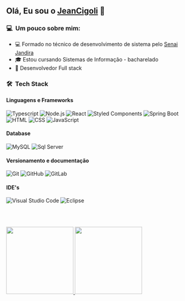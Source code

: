 ## Olá, Eu sou o [JeanCigoli](https://jeancigoli.vercel.app/) 👋

### 💻 &nbsp;Um pouco sobre mim:

- 💻 Formado no técnico de desenvolvimento de sistema pelo [Senai Jandira](https://jandira.sp.senai.br/curso/85566/127/tecnico-de-desenvolvimento-de-sistemas)
- 🎓 Estou cursando Sistemas de Informação - bacharelado
- 💪 Desenvolvedor Full stack

### 🛠 &nbsp;Tech Stack

#### Linguagens e Frameworks

![Typescript](https://img.shields.io/badge/TypeScript-007ACC?style=for-the-badge&logo=typescript&logoColor=white)
![Node.js](https://img.shields.io/badge/Node.js-43853D?style=for-the-badge&logo=ts-node&logoColor=white)
![React](https://img.shields.io/badge/React-20232A?style=for-the-badge&logo=react&logoColor=61DAFB)
![Styled Components](https://img.shields.io/badge/styled--components-DB7093?style=for-the-badge&logo=styled-components&logoColor=white)
![Spring Boot](https://img.shields.io/badge/Spring--Boot-6DB33F?style=for-the-badge&logo=spring&logoColor=white)
![HTML](https://img.shields.io/badge/HTML5-E34F26?style=for-the-badge&logo=html5&logoColor=white)
![CSS](https://img.shields.io/badge/CSS3-1572B6?style=for-the-badge&logo=css3&logoColor=white)
![JavaScript](https://img.shields.io/badge/JavaScript-F7DF1E?style=for-the-badge&logo=javascript&logoColor=black)

#### Database

![MySQL](https://img.shields.io/badge/MySQL-00000F?style=for-the-badge&logo=mysql&logoColor=white)
![Sql Server](https://img.shields.io/badge/SqlServer-003B57?style=for-the-badge&logo=microsoft-sql-server&logoColor=white)

#### Versionamento e documentação

![Git](https://img.shields.io/badge/Git-F05032?style=for-the-badge&logo=git&logoColor=white)
![GitHub](https://img.shields.io/badge/GitHub-100000?style=for-the-badge&logo=github&logoColor=white)
![GitLab](https://img.shields.io/badge/GitLab-330F63?style=for-the-badge&logo=gitlab&logoColor=white)

#### IDE's

![Visual Studio Code](https://img.shields.io/badge/Visual_Studio_Code-0078D4?style=for-the-badge&logo=visual%20studio%20code&logoColor=white)
![Eclipse](https://img.shields.io/badge/Eclipse-2C2255?style=for-the-badge&logo=eclipse&logoColor=white)

<br />
<br />

<p>
<a href="https://github.com/JeanCigoli">
  <img height="180em" src="https://github-readme-stats.vercel.app/api?username=JeanCigoli&show_icons=true&theme=dracula" />
  <img height="180em" src="https://github-readme-stats-eight-theta.vercel.app/api/top-langs/?username=JeanCigoli&theme=dracula&layout=compact&exclude_lang=java+r" />
</a>
</p>
